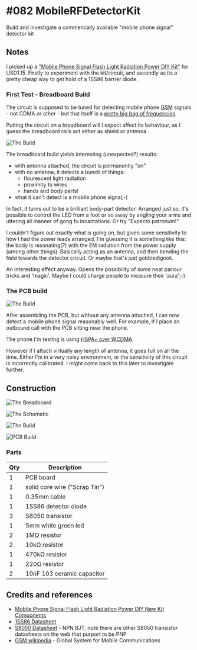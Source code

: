 # #082 MobileRFDetectorKit

Build and investigate a commercially available "mobile phone signal" detector kit

## Notes

I picked up a ["Mobile Phone Signal Flash Light Radiation Power DIY Kit"](https://www.aliexpress.com/item/Mobile-Phone-Signal-Flash-Light-Radiation-Power-DIY-New-Kit-Components/32298290064.html) for USD1.15. Firstly to experiment with the kit/circuit, and secondly as its a pretty cheap way to get hold of a 1SS86 barrier diode.

### First Test - Breadboard Build

The circuit is supposed to be tuned for detecting mobile phone [GSM](http://en.wikipedia.org/wiki/GSM) signals - not CDMA or other -
but that itself is a [pretty big bag of frequencies](http://en.wikipedia.org/wiki/GSM_frequency_bands).

Putting the circuit on a breadboard will I expect affect its behaviour, as I guess the breadboard rails act either as shield or antenna.

![The Build](./assets/MobileRFDetectorKit_breadboard.jpg?raw=true)

The breadboard build yields interesting (unexpected?) results:

* with antenna attached, the circuit is permanently "on"
* with no antenna, it detects a bunch of things:
  - flourescent light radiation
  - proximity to wires
  - hands and body parts!
* what it can't detect is a mobile phone signal;-)

In fact, it turns out to be a brilliant body-part detector. Arranged just so, it's possible to control the LED from a foot or so away
by angling your arms and uttering all manner of gong fu incantations. Or try "Expecto patronum!"

I couldn't figure out exactly what is going on, but given some sensitivity to how I had the power leads arranged, I'm guessing it is something
like this: the body is resonating(?) with the EM radiation from the power supply (among other things). Basically acting as an antenna,
and then bending the field towards the detector circuit. Or maybe that's just gobbledigook.

An interesting effect anyway. Opens the possibility of some neat parlour tricks and 'magic'. Maybe I could charge people to measure their 'aura';-)

### The PCB build

![The Build](./assets/MobileRFDetectorKit_build.jpg?raw=true)

After assembling the PCB, but without any antenna attached, I can now detect a mobile phone signal reasonably well.
For example, if I place an outbound call with the PCB sitting near the phone.

The phone I'm testing is using [HSPA+ over WCDMA](http://en.wikipedia.org/wiki/Evolved_HSPA).

However if I attach virtually any length of antenna, it goes full on all the time. Either I'm in a very noisy environment, or the
sensitivity of this circuit is incorrectly calibrated. I might come back to this later to investigate further.

## Construction

![The Breadboard](./assets/MobileRFDetectorKit_bb.jpg?raw=true)

![The Schematic](./assets/MobileRFDetectorKit_schematic.jpg?raw=true)

![The Build](./assets/MobileRFDetectorKit_build.jpg?raw=true)

![PCB Build](./assets/MobileRFDetectorKit_pcb.jpg?raw=true)

### Parts

| Qty | Description                   |
|-----|-------------------------------|
|   1 | PCB board                     |
|   1 | solid core wire ("Scrap Tin") |
|   1 | 0.35mm cable                  |
|   1 | 1SS86 detector diode          |
|   3 | S8050 transistor              |
|   1 | 5mm white green led           |
|   2 | 1MΩ resistor                  |
|   2 | 10kΩ resistor                 |
|   1 | 470kΩ resistor                |
|   1 | 220Ω resistor                 |
|   2 | 10nF 103 ceramic capacitor    |

## Credits and references

* [Mobile Phone Signal Flash Light Radiation Power DIY New Kit Components](https://www.aliexpress.com/item/Mobile-Phone-Signal-Flash-Light-Radiation-Power-DIY-New-Kit-Components/32298290064.html)
* [1SS86 Datasheet](http://www.datasheetwiki.com/entry/1SS86-Datasheet-PDF)
* [S8050 Datasheet](http://electronics.se-ed.com/magic/s8050.pdf) - NPN BJT, note there are other S8050 transistor datasheets on the web that purport to be PNP
* [GSM wikipedia](http://en.wikipedia.org/wiki/GSM) - Global System for Mobile Communications
